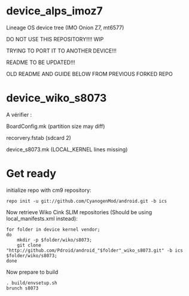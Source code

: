 device_alps_imoz7
=================

Lineage OS device tree (IMO Onion Z7, mt6577)

DO NOT USE THIS REPOSITORY!!!! WIP

TRYING TO PORT IT TO ANOTHER DEVICE!!!

README TO BE UPDATED!!!

OLD README AND GUIDE BELOW FROM PREVIOUS FORKED REPO


device_wiko_s8073
========================================
A vérifier :

BoardConfig.mk (partition size may diff)

recorvery.fstab (sdcard 2)

device_s8073.mk (LOCAL_KERNEL lines missing)


Get ready
========================================


initialize repo with cm9 repository:
	
	repo init -u git://github.com/CyanogenMod/android.git -b ics

Now retrieve Wiko Cink SLIM repositories (Should be using local_manifests.xml instead):

	for folder in device kernel vendor;
	do
		mkdir -p $folder/wiko/s8073;
		git clone "http://github.com/Pdroid/android_"$folder"_wiko_s8073.git" -b ics $folder/wiko/s8073;
	done


Now prepare to build

	. build/envsetup.sh
	brunch s8073
	
	
